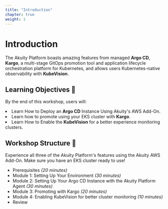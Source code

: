 ```yaml
---
title: "Introduction"
chapter: true
weight: 1
---
```


# Introduction 
The Akuity Platform boasts amazing features from managed <b>Argo CD</b>, <b>Kargo</b>,  a multi-stage GitOps promotion tool and application lifecycle orchestration platform for Kubernetes, and allows users Kubernetes-native observability with **KubeVision**.
## Learning Objectives :pencil:
By the end of this workshop, users will:
<li> Learn How to Deploy an <b>Argo CD</b> Instance Using Akuity's AWS Add-On. </li>
<li> Learn how to promote using your EKS cluster with <b>Kargo</b>.</li>
<li> Learn How to Enable the <b>KubeVision</b> for a better experience monitoring clusters. </li>

## Workshop Structure :hammer:
Experience all three of the Akuity Platform's features using the Akuity AWS Add-On. Make sure you have an EKS cluster ready to use! <be>
- Prerequisites *(20 minutes)*
- Module 1: Setting Up Your Environment *(30 minutes)*
- Module 2: Setting Up Your Argo CD Instance with the Akuity Platform Agent *(30 minutes)*
- Module 3: Promoting with Kargo *(20 minutes)*
- Module 4: Enabling KubeVision for better cluster monitoring *(10 minutes)*
- Review 

